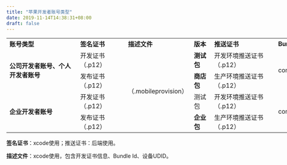 ```yaml
---
title: "苹果开发者账号类型"
date: 2019-11-14T14:38:31+08:00
draft: false
---
```


<table style="width: 1000px;">
    <tr>
        <td><b>账号类型</b></td>
        <td><b>签名证书</b></td>
        <td><b>描述文件</b></td>
        <td><b>版本</b></td>
        <td><b>推送证书</b></td>
        <td><b>Bundle ID</b></td>
   </tr>
   <tr>
        <td rowspan="2"><b>公司开发者账号、个人开发者账号</b></td>
        <td>开发证书（.p12）</td>
        <td rowspan="4">（.mobileprovision）</td>
        <td><b>测试包</b></td>
        <td>开发环境推送证书（.p12）</td>
        <td rowspan="2">com.baidu.BaiduMobileInfo</td>
   </tr>
   <tr>
        <td>发布证书（.p12）</td>
        <td><b>商店包</b></td>
        <td>生产环境推送证书（.p12）</td>
   </tr>
    <tr>
        <td rowspan="2"><b>企业开发者账号</b></td>
        <td>开发证书（.p12）</td>
        <td>测试包</td>
        <td>开发环境推送证书（.p12）</td>
        <td rowspan="2">com.baidu.BaiduMobileInfoEnterprise</td>
    </tr>
    <tr>
        <td>发布证书（.p12）</td>
        <td><b>企业包</b></td>
        <td>生产环境推送证书（.p12）</td>
    </tr>
</table>

**签名证书**：xcode使用；推送证书：后端使用。

**描述文件**：xcode使用，包含开发证书信息、Bundle Id、设备UDID。